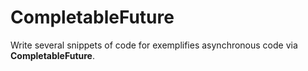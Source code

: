 # CompletableFuture
Write several snippets of code for exemplifies asynchronous code via **CompletableFuture**.
